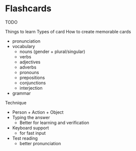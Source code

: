 # Flashcards

TODO


Things to learn
Types of card
How to create memorable cards


- pronunciation
- vocabulary
  - nouns (gender + plural/singular)
  - verbs
  - adjectives
  - adverbs
  - pronouns
  - prepositions
  - conjunctions
  - interjection
- grammar


Technique
- Person + Action + Object
- Typing the answer
  - Better for learning and verification
- Keyboard support
  - for fast input
- Test reading
  - better pronunciation

